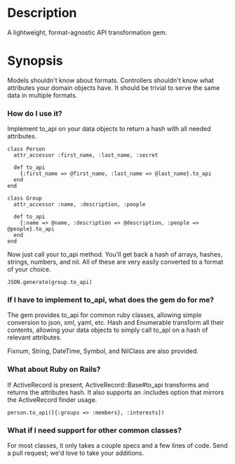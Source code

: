 Description
===========

A lightweight, format-agnostic API transformation gem.

Synopsis
========

Models shouldn't know about formats. Controllers shouldn't know what attributes your domain objects have. It should be trivial to serve the same data in multiple formats.

### How do I use it?

Implement to_api on your data objects to return a hash with all needed attributes.

    class Person
      attr_accessor :first_name, :last_name, :secret
  
      def to_api
        {:first_name => @first_name, :last_name => @last_name}.to_api
      end
    end
    
    class Group
      attr_accessor :name, :description, :people
      
      def to_api
        {:name => @name, :description => @description, :people => @people}.to_api
      end
    end

Now just call your to\_api method. You'll get back a hash of arrays, hashes, strings, numbers, and nil. All of these are very easily converted to a format of your choice.

    JSON.generate(group.to_api)
    
### If I have to implement to\_api, what does the gem do for me?

The gem provides to\_api for common ruby classes, allowing simple conversion to json, xml, yaml, etc. Hash and Enumerable transform all their contents, allowing your data objects to simply call to\_api on a hash of relevant attributes.

Fixnum, String, DateTime, Symbol, and NilClass are also provided.

### What about Ruby on Rails?

If ActiveRecord is present, ActiveRecord::Base#to\_api transforms and returns the attributes hash. It also supports an :includes option that mirrors the ActiveRecord finder usage.

    person.to_api([{:groups => :members}, :interests])

### What if I need support for other common classes?

For most classes, it only takes a couple specs and a few lines of code. Send a pull request; we'd love to take your additions.
